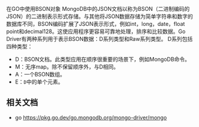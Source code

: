 

在GO中使用BSON对象
MongoDB中的JSON文档以称为BSON（二进制编码的JSON）的二进制表示形式存储。与其他将JSON数据存储为简单字符串和数字的数据库不同，BSON编码扩展了JSON表示形式，例如int，long，date，float point和decimal128。这使应用程序更容易可靠地处理，排序和比较数据。Go Driver有两种系列用于表示BSON数据：D系列类型和Raw系列类型。
D系列包括四种类型：

- D：BSON文档。此类型应用在顺序很重要的场景下，例如MongoDB命令。
- M：无序map。除不保留顺序外，与D相同。
- A：一个BSON数组。
- E：`D`中的单个元素。





## 相关文档

- go https://pkg.go.dev/go.mongodb.org/mongo-driver/mongo